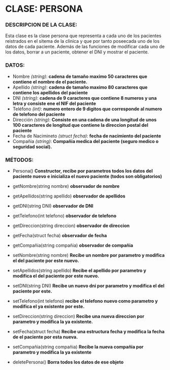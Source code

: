 # CLASE: PERSONA
### DESCRIPCION DE LA CLASE:
Esta clase es la clase persona que representa a cada uno de los pacientes reistrados en el sitema de la clinica y
que por tanto poseecada uno de los datos de cada paciente. Además de las funciones de modificar cada uno de los 
datos, borrar a un paciente, obtener el DNI y mostrar el paciente.

### DATOS:
+ Nombre _(string)_:  **cadena de tamaño maximo 50 caracteres que contiene el nombre de el paciente.**
+ Apellido _(string)_: **cadena de tamaño maximo 80 caracteres que contiene los apellidos del paciente**
+ DNI _(string)_: **cadena de 9 caracteres que contiene 8 numeros y una letra y consiste ene el NIF del paciente**
+ Teléfono _(int)_: **numero entero de 9 digitos que corresponde al numero de telefono del paciente**
+ Dirección _(string)_: **Consiste en una cadena de una longitud de unos 100 caracteres de longitud que contiene la direccion postal del paciente**
+ Fecha de Nacimineto _(struct fecha)_: **fecha de nacimiento del paciente**
+ Compañia _(string)_: **Compañia medica del paciente (seguro medico o seguridad social).**

### MÉTODOS:
- Persona() **Constructor, recibe por parametros todos los datos del paciente nuevo e inicializa el nuevo paciente (todos son obligatorios)**

- getNombre(string nombre) **observador de nombre**
+ getApellidos(string apellido) **observador de apellidos**
- getDNI(string DNI) **observador de DNI**
+ getTelefono(int telefono) **observador de telefono**
- getDireccion(string direccion) **observador de direccion**
+ getFecha(struct fecha) **observador de fecha**
- getCompañia(string compañia) **observador de compañia**

- setNombre(string nombre) **Recibe un nombre por parametro y modifica el del paciente por este nuevo.**
+ setApellidos(string apellido) **Recibe el apellido por parametro y modifica el del paciente por este nuevo.**
- setDNI(string DNI) **Recibe un nuevo dni por parametro y modifica el del paciente por este.**
+ setTelefono(int telefono) **recibe el telefono nuevo como parametro y modifica el ya existente por este.**
- setDireccion(string direccion) **Recibe una nueva direccion por parametro y modifica la ya existente.**
+ setFecha(struct fecha) **Recibe una estructura fecha y modifica la fecha de el paciente por esta nueva.**
- setCompañia(string compañia) **Recibe la nueva compañia por parametro y modifica la ya existente** 
+ deletePersona() **Borra todos los datos de ese objeto**
